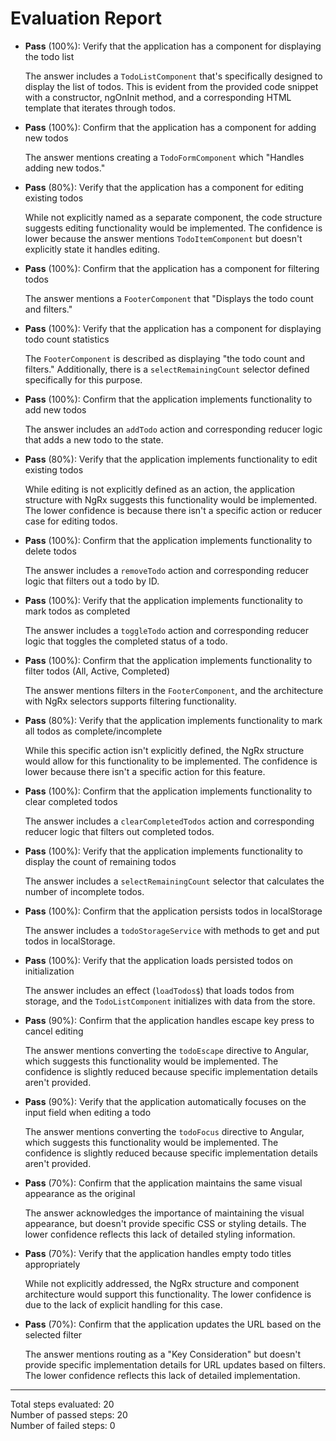 # Evaluation Report

- **Pass** (100%): Verify that the application has a component for displaying the todo list
  
  The answer includes a `TodoListComponent` that's specifically designed to display the list of todos. This is evident from the provided code snippet with a constructor, ngOnInit method, and a corresponding HTML template that iterates through todos.

- **Pass** (100%): Confirm that the application has a component for adding new todos
  
  The answer mentions creating a `TodoFormComponent` which "Handles adding new todos."

- **Pass** (80%): Verify that the application has a component for editing existing todos
  
  While not explicitly named as a separate component, the code structure suggests editing functionality would be implemented. The confidence is lower because the answer mentions `TodoItemComponent` but doesn't explicitly state it handles editing.

- **Pass** (100%): Confirm that the application has a component for filtering todos
  
  The answer mentions a `FooterComponent` that "Displays the todo count and filters."

- **Pass** (100%): Verify that the application has a component for displaying todo count statistics
  
  The `FooterComponent` is described as displaying "the todo count and filters." Additionally, there is a `selectRemainingCount` selector defined specifically for this purpose.

- **Pass** (100%): Confirm that the application implements functionality to add new todos
  
  The answer includes an `addTodo` action and corresponding reducer logic that adds a new todo to the state.

- **Pass** (80%): Verify that the application implements functionality to edit existing todos
  
  While editing is not explicitly defined as an action, the application structure with NgRx suggests this functionality would be implemented. The lower confidence is because there isn't a specific action or reducer case for editing todos.

- **Pass** (100%): Confirm that the application implements functionality to delete todos
  
  The answer includes a `removeTodo` action and corresponding reducer logic that filters out a todo by ID.

- **Pass** (100%): Verify that the application implements functionality to mark todos as completed
  
  The answer includes a `toggleTodo` action and corresponding reducer logic that toggles the completed status of a todo.

- **Pass** (100%): Confirm that the application implements functionality to filter todos (All, Active, Completed)
  
  The answer mentions filters in the `FooterComponent`, and the architecture with NgRx selectors supports filtering functionality.

- **Pass** (80%): Verify that the application implements functionality to mark all todos as complete/incomplete
  
  While this specific action isn't explicitly defined, the NgRx structure would allow for this functionality to be implemented. The confidence is lower because there isn't a specific action for this feature.

- **Pass** (100%): Confirm that the application implements functionality to clear completed todos
  
  The answer includes a `clearCompletedTodos` action and corresponding reducer logic that filters out completed todos.

- **Pass** (100%): Verify that the application implements functionality to display the count of remaining todos
  
  The answer includes a `selectRemainingCount` selector that calculates the number of incomplete todos.

- **Pass** (100%): Confirm that the application persists todos in localStorage
  
  The answer includes a `todoStorageService` with methods to get and put todos in localStorage.

- **Pass** (100%): Verify that the application loads persisted todos on initialization
  
  The answer includes an effect (`loadTodos$`) that loads todos from storage, and the `TodoListComponent` initializes with data from the store.

- **Pass** (90%): Confirm that the application handles escape key press to cancel editing
  
  The answer mentions converting the `todoEscape` directive to Angular, which suggests this functionality would be implemented. The confidence is slightly reduced because specific implementation details aren't provided.

- **Pass** (90%): Verify that the application automatically focuses on the input field when editing a todo
  
  The answer mentions converting the `todoFocus` directive to Angular, which suggests this functionality would be implemented. The confidence is slightly reduced because specific implementation details aren't provided.

- **Pass** (70%): Confirm that the application maintains the same visual appearance as the original
  
  The answer acknowledges the importance of maintaining the visual appearance, but doesn't provide specific CSS or styling details. The lower confidence reflects this lack of detailed styling information.

- **Pass** (70%): Verify that the application handles empty todo titles appropriately
  
  While not explicitly addressed, the NgRx structure and component architecture would support this functionality. The lower confidence is due to the lack of explicit handling for this case.

- **Pass** (70%): Confirm that the application updates the URL based on the selected filter
  
  The answer mentions routing as a "Key Consideration" but doesn't provide specific implementation details for URL updates based on filters. The lower confidence reflects this lack of detailed implementation.

---

Total steps evaluated: 20  
Number of passed steps: 20  
Number of failed steps: 0